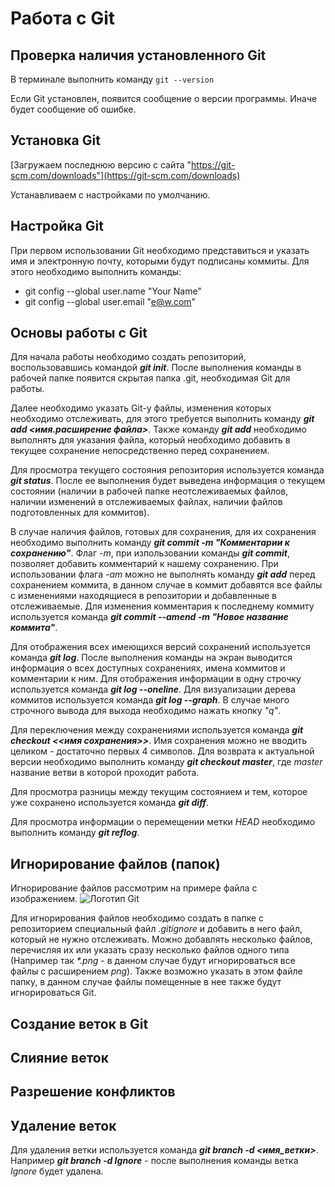 # Работа с Git

## Проверка наличия установленного Git

В терминале выполнить команду ```git --version```

Если Git установлен, появится сообщение о версии программы. Иначе будет сообщение об ошибке.

## Установка Git

[Загружаем последнюю версию с сайта "https://git-scm.com/downloads"](https://git-scm.com/downloads)

Устанавливаем с настройками по умолчанию.

## Настройка Git

При первом использовании Git необходимо представиться и указать имя и электронную почту, которыми будут подписаны коммиты. Для этого необходимо выполнить команды:
* git config --global user.name "Your Name"
* git config --global user.email "e@w.com"

## Основы работы с Git

Для начала работы необходимо создать репозиторий, воспользовавшись командой __*git init*__. После выполнения команды в рабочей папке появится скрытая папка .git, необходимая Git для работы.

Далее необходимо указать Git-у файлы, изменения которых необходимо отслеживать, для этого требуется выполнить команду __*git add <имя.расширение файла>*__. Также команду __*git add*__ необходимо выполнять для указания файла, который необходимо добавить в текущее сохранение непосредственно перед сохранением.

Для просмотра текущего состояния репозитория используется команда __*git status*__. После ее выполнения будет выведена информация о текущем состоянии (наличии в рабочей папке неотслеживаемых файлов, наличии изменений в отслеживаемых файлах, наличии файлов подготовленных для коммитов).

В случае наличия файлов, готовых для сохранения, для их сохранения необходимо выполнить команду __*git commit -m "Комментарии к сохранению"*__. Флаг *-m*, при изпользовании команды __*git commit*__, позволяет добавить комментарий к нашему сохранению. При использовании флага *-am* можно не выполнять команду __*git add*__ перед сохранением коммита, в данном случае в коммит добавятся все файлы с изменениями находящиеся в репозитории и добавленные в отслеживаемые.
 Для изменения комментария к последнему коммиту используется команда __*git commit --amend -m "Новое название коммита"*__.

 Для отображения всех имеющихся версий сохранений используется команда __*git log*__. После выполнения команды на экран выводится информация о всех доступных сохранениях, имена коммитов и комментарии к ним. Для отображения информации в одну строчку используется команда __*git log --oneline*__. Для визуализации дерева коммитов используется команда __*git log --graph*__. В случае много строчного вывода для выхода необходимо нажать кнопку *"q"*.

 Для переключения между сохранениями используется команда __*git checkout <<имя сохранения>>*__. Имя сохранения можно не вводить целиком - достаточно первых 4 символов.
Для возврата к актуальной версии необходимо выполнить команду __*git checkout master*__, где *master* название ветви в которой проходит работа.

Для просмотра разницы между текущим состоянием и тем, которое уже сохранено используется команда __*git diff*__.

Для просмотра информации о перемещении метки *HEAD* необходимо выполнить команду __*git reflog*__.
## Игнорирование файлов (папок)
Игнорирование файлов рассмотрим на примере файла с изображением.
![Логотип Git](logo@2x.png)

Для игнорирования файлов необходимо создать в папке с репозиторием специальный файл *.gitignore* и добавить в него файл, который не нужно отслеживать. Можно добавлять несколько файлов, перечисляя их или указать сразу несколько файлов одного типа (Например так _*.png_ - в данном случае будут игнорироваться все файлы с расширением _png_). Также возможно указать в этом файле папку, в данном случае файлы помещенные в нее также будут игнорироваться Git.
## Создание веток в Git

## Слияние веток

## Разрешение конфликтов

## Удаление веток
Для удаления ветки используется команда __*git branch -d <имя_ветки>*__. Например __*git branch -d Ignore*__ - после выполнения команды ветка *Ignore* будет удалена.
 
